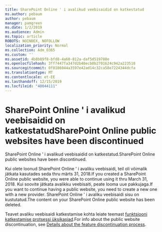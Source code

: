 ```yaml
---
title: SharePoint Online ' i avalikud veebisaidid on katkestatud
ms.author: pebaum
author: pebaum
manager: pamgreen
ms.date: 1/2/2019
ms.audience: Admin
ms.topic: article
ROBOTS: NOINDEX, NOFOLLOW
localization_priority: Normal
ms.collection: Adm_O365
ms.custom: ''
ms.assetid: 4b8b89f8-bfd8-4a60-812a-daf5d519788e
ms.openlocfilehash: 3ff7447fa347d2b48ecb0b2701624c942a223518
ms.sourcegitcommit: 0f0186044a3597e42ad14c32ca58e7224344dcfa
ms.translationtype: MT
ms.contentlocale: et-EE
ms.lasthandoff: 12/15/2019
ms.locfileid: "40044111"
---
```

# <a name="sharepoint-online-public-websites-have-been-discontinued"></a><span data-ttu-id="93d8f-102">SharePoint Online ' i avalikud veebisaidid on katkestatud</span><span class="sxs-lookup"><span data-stu-id="93d8f-102">SharePoint Online public websites have been discontinued</span></span>

<span data-ttu-id="93d8f-103">SharePoint Online ' i avalikud veebisaidid on katkestatud.</span><span class="sxs-lookup"><span data-stu-id="93d8f-103">SharePoint Online public websites have been discontinued.</span></span>

<span data-ttu-id="93d8f-104">Kui olete loonud SharePoint Online ' i avaliku veebisaidi, teil oli võimalik jätkata kasutades seda thru märts 31, 2018.</span><span class="sxs-lookup"><span data-stu-id="93d8f-104">If you created a SharePoint Online public website, you were able to continue using it thru March 31, 2018.</span></span> <span data-ttu-id="93d8f-105">Kui soovite jätkata avalikku veebisaiti, peate looma uue pakkujaga.</span><span class="sxs-lookup"><span data-stu-id="93d8f-105">If you want to continue having a public website, you need to create a new one with a new provider.</span></span> <span data-ttu-id="93d8f-106">SharePoint Online ' i avaliku veebisaidi sisu on kustutatud.</span><span class="sxs-lookup"><span data-stu-id="93d8f-106">The content on your SharePoint Online public website has been deleted.</span></span>

<span data-ttu-id="93d8f-107">Teavet avaliku veebisaidi katkestamise kohta leiate teemast [funktsiooni katkestamise protsessi üksikasjad](https://go.microsoft.com/fwlink/?linkid=866980).</span><span class="sxs-lookup"><span data-stu-id="93d8f-107">For info about the public website discontinuation, see [Details about the feature discontinuation process](https://go.microsoft.com/fwlink/?linkid=866980).</span></span>

